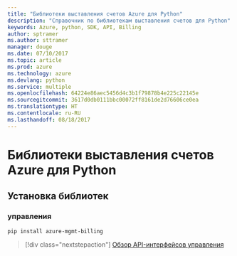 ```yaml
---
title: "Библиотеки выставления счетов Azure для Python"
description: "Справочник по библиотекам выставления счетов для Python"
keywords: Azure, python, SDK, API, Billing
author: sptramer
ms.author: sttramer
manager: douge
ms.date: 07/10/2017
ms.topic: article
ms.prod: azure
ms.technology: azure
ms.devlang: python
ms.service: multiple
ms.openlocfilehash: 64224e86aec5456d4c3b1f79878b4e225c22145e
ms.sourcegitcommit: 3617d0db0111bbc00072ff8161de2d76606ce0ea
ms.translationtype: HT
ms.contentlocale: ru-RU
ms.lasthandoff: 08/18/2017
---
```

# <a name="azure-billing-libraries-for-python"></a>Библиотеки выставления счетов Azure для Python

## <a name="install-the-libraries"></a>Установка библиотек


### <a name="management"></a>управления

```bash
pip install azure-mgmt-billing
```
> [!div class="nextstepaction"]
> [Обзор API-интерфейсов управления](/python/api/overview/azure/billing/managementlibrary)